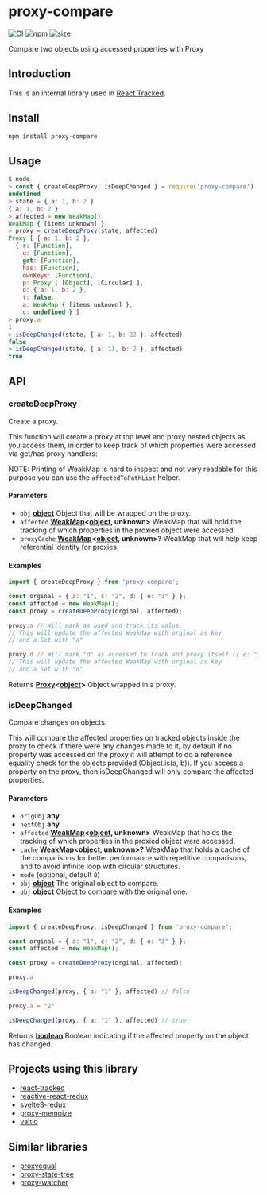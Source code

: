 # proxy-compare

[![CI](https://img.shields.io/github/workflow/status/dai-shi/proxy-compare/CI)](https://github.com/dai-shi/proxy-compare/actions?query=workflow%3ACI)
[![npm](https://img.shields.io/npm/v/proxy-compare)](https://www.npmjs.com/package/proxy-compare)
[![size](https://img.shields.io/bundlephobia/minzip/proxy-compare)](https://bundlephobia.com/result?p=proxy-compare)

Compare two objects using accessed properties with Proxy

## Introduction

This is an internal library used in [React Tracked](https://react-tracked.js.org).

## Install

```bash
npm install proxy-compare
```

## Usage

```javascript
$ node
> const { createDeepProxy, isDeepChanged } = require('proxy-compare')
undefined
> state = { a: 1, b: 2 }
{ a: 1, b: 2 }
> affected = new WeakMap()
WeakMap { [items unknown] }
> proxy = createDeepProxy(state, affected)
Proxy [ { a: 1, b: 2 },
  { r: [Function],
    u: [Function],
    get: [Function],
    has: [Function],
    ownKeys: [Function],
    p: Proxy [ [Object], [Circular] ],
    o: { a: 1, b: 2 },
    t: false,
    a: WeakMap { [items unknown] },
    c: undefined } ]
> proxy.a
1
> isDeepChanged(state, { a: 1, b: 22 }, affected)
false
> isDeepChanged(state, { a: 11, b: 2 }, affected)
true
```

## API

<!-- Generated by documentation.js. Update this documentation by updating the source code. -->

### createDeepProxy

Create a proxy.

This function will create a proxy at top level and proxy nested objects as you access them,
in order to keep track of which properties were accessed via get/has proxy handlers:

NOTE: Printing of WeakMap is hard to inspect and not very readable
for this purpose you can use the `affectedToPathList` helper.

#### Parameters

-   `obj` **[object](https://developer.mozilla.org/docs/Web/JavaScript/Reference/Global_Objects/Object)** Object that will be wrapped on the proxy.
-   `affected` **[WeakMap](https://developer.mozilla.org/docs/Web/JavaScript/Reference/Global_Objects/WeakMap)&lt;[object](https://developer.mozilla.org/docs/Web/JavaScript/Reference/Global_Objects/Object), unknown>** WeakMap that will hold the tracking of which properties in the proxied object were accessed.
-   `proxyCache` **[WeakMap](https://developer.mozilla.org/docs/Web/JavaScript/Reference/Global_Objects/WeakMap)&lt;[object](https://developer.mozilla.org/docs/Web/JavaScript/Reference/Global_Objects/Object), unknown>?** WeakMap that will help keep referential identity for proxies.

#### Examples

```javascript
import { createDeepProxy } from 'proxy-compare';

const orginal = { a: "1", c: "2", d: { e: "3" } };
const affected = new WeakMap();
const proxy = createDeepProxy(orginal, affected);

proxy.a // Will mark as used and track its value.
// This will update the affected WeakMap with orginal as key
// and a Set with "a"

proxy.d // Will mark "d" as accessed to track and proxy itself ({ e: "3" }).
// This will update the affected WeakMap with orginal as key
// and a Set with "d"
```

Returns **[Proxy](https://developer.mozilla.org/docs/Web/JavaScript/Reference/Global_Objects/Proxy)&lt;[object](https://developer.mozilla.org/docs/Web/JavaScript/Reference/Global_Objects/Object)>** Object wrapped in a proxy.

### isDeepChanged

Compare changes on objects.

This will compare the affected properties on tracked objects inside the proxy
to check if there were any changes made to it,
by default if no property was accessed on the proxy it will attempt to do a
reference equality check for the objects provided (Object.is(a, b)). If you access a property
on the proxy, then isDeepChanged will only compare the affected properties.

#### Parameters

-   `origObj` **any** 
-   `nextObj` **any** 
-   `affected` **[WeakMap](https://developer.mozilla.org/docs/Web/JavaScript/Reference/Global_Objects/WeakMap)&lt;[object](https://developer.mozilla.org/docs/Web/JavaScript/Reference/Global_Objects/Object), unknown>** WeakMap that holds the tracking of which properties in the proxied object were accessed.
-   `cache` **[WeakMap](https://developer.mozilla.org/docs/Web/JavaScript/Reference/Global_Objects/WeakMap)&lt;[object](https://developer.mozilla.org/docs/Web/JavaScript/Reference/Global_Objects/Object), unknown>?** WeakMap that holds a cache of the comparisons for better performance with repetitive comparisons,
    and to avoid infinite loop with circular structures.
-   `mode`   (optional, default `0`)
-   `obj` **[object](https://developer.mozilla.org/docs/Web/JavaScript/Reference/Global_Objects/Object)** The original object to compare.
-   `obj` **[object](https://developer.mozilla.org/docs/Web/JavaScript/Reference/Global_Objects/Object)** Object to compare with the original one.

#### Examples

```javascript
import { createDeepProxy, isDeepChanged } from 'proxy-compare';

const orginal = { a: "1", c: "2", d: { e: "3" } };
const affected = new WeakMap();

const proxy = createDeepProxy(orginal, affected);

proxy.a

isDeepChanged(proxy, { a: "1" }, affected) // false

proxy.a = "2"

isDeepChanged(proxy, { a: "1" }, affected) // true
```

Returns **[boolean](https://developer.mozilla.org/docs/Web/JavaScript/Reference/Global_Objects/Boolean)** Boolean indicating if the affected property on the object has changed.

## Projects using this library

-   [react-tracked](https://github.com/dai-shi/react-tracked)
-   [reactive-react-redux](https://github.com/dai-shi/reactive-react-redux)
-   [svelte3-redux](https://github.com/dai-shi/svelte3-redux)
-   [proxy-memoize](https://github.com/dai-shi/proxy-memoize)
-   [valtio](https://github.com/pmndrs/valtio)

## Similar libraries

-   [proxyequal](https://www.npmjs.com/package/proxyequal)
-   [proxy-state-tree](https://www.npmjs.com/package/proxy-state-tree)
-   [proxy-watcher](https://www.npmjs.com/package/proxy-watcher)
